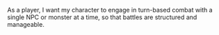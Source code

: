 As a player, I want my character to engage in turn-based combat with a single NPC or monster at a time, so that battles are structured and manageable.
